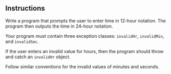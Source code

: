 ## Instructions ##
Write a program that prompts the user to enter time in 12-hour notation. The program then outputs the time in 24-hour notation. 

Your program must contain three exception classes: `invalidHr`, `invalidMin`, and `invalidSec`. 

If the user enters an invalid value for hours, then the program should throw and catch an `invalidHr` object. 

Follow similar conventions for the invalid values of minutes and seconds.

